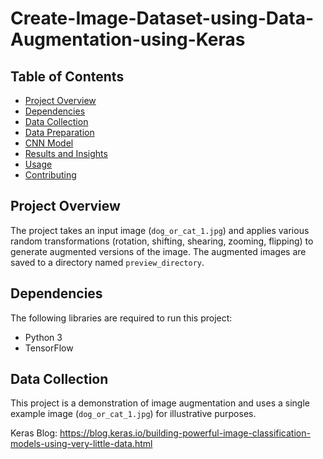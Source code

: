 # Create-Image-Dataset-using-Data-Augmentation-using-Keras

## Table of Contents
- [Project Overview](#project-overview)
- [Dependencies](#dependencies)
- [Data Collection](#data-collection)
- [Data Preparation](#data-preparation)
- [CNN Model](#cnn-model)
- [Results and Insights](#results-and-insights)
- [Usage](#usage)
- [Contributing](#contributing)

## Project Overview
The project takes an input image (`dog_or_cat_1.jpg`) and applies various random transformations (rotation, shifting, shearing, zooming, flipping) to generate augmented versions of the image. The augmented images are saved to a directory named `preview_directory`.

## Dependencies
The following libraries are required to run this project:
- Python 3
- TensorFlow

## Data Collection
This project is a demonstration of image augmentation and uses a single example image (`dog_or_cat_1.jpg`) for illustrative purposes.





Keras Blog: https://blog.keras.io/building-powerful-image-classification-models-using-very-little-data.html
